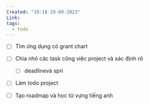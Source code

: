 ```yaml
---
Created: "10:18 29-09-2023"
Link: 
tags:
  - todo
---
```



- [ ] Tìm ứng dụng có grant chart
- [ ] Chia nhỏ các task công việc project và xác định rõ 
	- [ ] deadlinevà spri
- [ ]  Làm todo project
- [ ]  Tạo roadmap và học từ vựng tiếng anh



